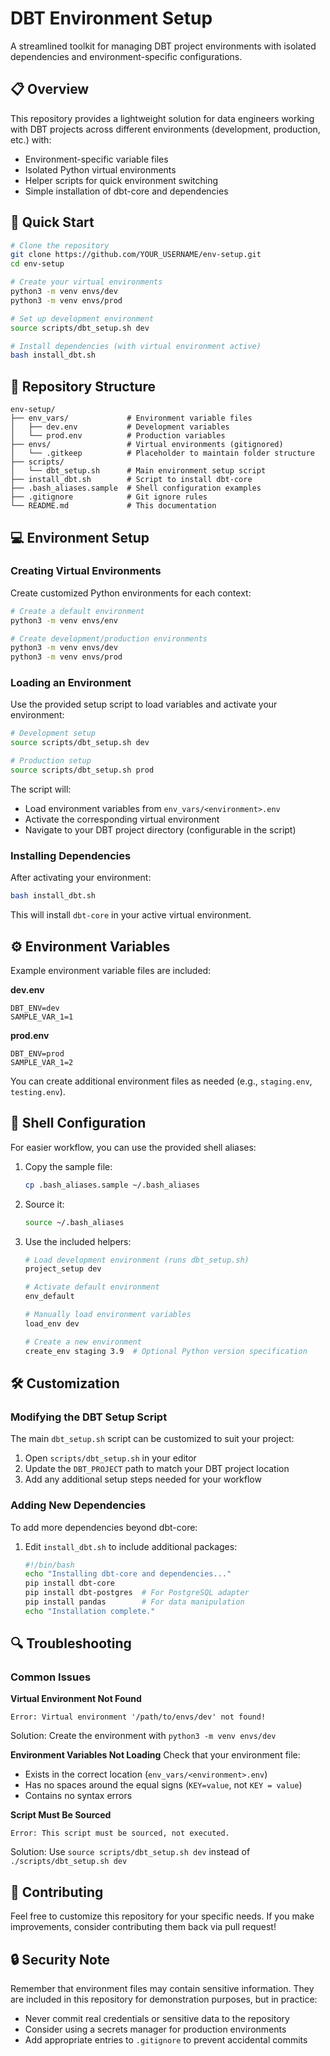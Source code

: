 # DBT Environment Setup

A streamlined toolkit for managing DBT project environments with isolated dependencies and environment-specific configurations.

## 📋 Overview

This repository provides a lightweight solution for data engineers working with DBT projects across different environments (development, production, etc.) with:

- Environment-specific variable files
- Isolated Python virtual environments 
- Helper scripts for quick environment switching
- Simple installation of dbt-core and dependencies

## 🚀 Quick Start

```bash
# Clone the repository
git clone https://github.com/YOUR_USERNAME/env-setup.git
cd env-setup

# Create your virtual environments
python3 -m venv envs/dev
python3 -m venv envs/prod

# Set up development environment
source scripts/dbt_setup.sh dev

# Install dependencies (with virtual environment active)
bash install_dbt.sh
```

## 📂 Repository Structure

```
env-setup/
├── env_vars/             # Environment variable files
│   ├── dev.env           # Development variables
│   └── prod.env          # Production variables
├── envs/                 # Virtual environments (gitignored)
│   └── .gitkeep          # Placeholder to maintain folder structure
├── scripts/
│   └── dbt_setup.sh      # Main environment setup script
├── install_dbt.sh        # Script to install dbt-core
├── .bash_aliases.sample  # Shell configuration examples
├── .gitignore            # Git ignore rules
└── README.md             # This documentation
```

## 💻 Environment Setup

### Creating Virtual Environments

Create customized Python environments for each context:

```bash
# Create a default environment
python3 -m venv envs/env

# Create development/production environments
python3 -m venv envs/dev
python3 -m venv envs/prod
```

### Loading an Environment

Use the provided setup script to load variables and activate your environment:

```bash
# Development setup
source scripts/dbt_setup.sh dev

# Production setup
source scripts/dbt_setup.sh prod
```

The script will:
- Load environment variables from `env_vars/<environment>.env`
- Activate the corresponding virtual environment
- Navigate to your DBT project directory (configurable in the script)

### Installing Dependencies

After activating your environment:

```bash
bash install_dbt.sh
```

This will install `dbt-core` in your active virtual environment.

## ⚙️ Environment Variables

Example environment variable files are included:

**dev.env**
```
DBT_ENV=dev
SAMPLE_VAR_1=1
```

**prod.env**
```
DBT_ENV=prod
SAMPLE_VAR_1=2
```

You can create additional environment files as needed (e.g., `staging.env`, `testing.env`).

## 🔧 Shell Configuration

For easier workflow, you can use the provided shell aliases:

1. Copy the sample file:
   ```bash
   cp .bash_aliases.sample ~/.bash_aliases
   ```

2. Source it:
   ```bash
   source ~/.bash_aliases
   ```

3. Use the included helpers:
   ```bash
   # Load development environment (runs dbt_setup.sh)
   project_setup dev
   
   # Activate default environment
   env_default
   
   # Manually load environment variables
   load_env dev
   
   # Create a new environment
   create_env staging 3.9  # Optional Python version specification
   ```

## 🛠️ Customization

### Modifying the DBT Setup Script

The main `dbt_setup.sh` script can be customized to suit your project:

1. Open `scripts/dbt_setup.sh` in your editor
2. Update the `DBT_PROJECT` path to match your DBT project location
3. Add any additional setup steps needed for your workflow

### Adding New Dependencies

To add more dependencies beyond dbt-core:

1. Edit `install_dbt.sh` to include additional packages:
   ```bash
   #!/bin/bash
   echo "Installing dbt-core and dependencies..."
   pip install dbt-core
   pip install dbt-postgres  # For PostgreSQL adapter
   pip install pandas        # For data manipulation
   echo "Installation complete."
   ```

## 🔍 Troubleshooting

### Common Issues

**Virtual Environment Not Found**
```
Error: Virtual environment '/path/to/envs/dev' not found!
```
Solution: Create the environment with `python3 -m venv envs/dev`

**Environment Variables Not Loading**
Check that your environment file:
- Exists in the correct location (`env_vars/<environment>.env`)
- Has no spaces around the equal signs (`KEY=value`, not `KEY = value`)
- Contains no syntax errors

**Script Must Be Sourced**
```
Error: This script must be sourced, not executed.
```
Solution: Use `source scripts/dbt_setup.sh dev` instead of `./scripts/dbt_setup.sh dev`

## 📝 Contributing

Feel free to customize this repository for your specific needs. If you make improvements, consider contributing them back via pull request!

## 🔒 Security Note

Remember that environment files may contain sensitive information. They are included in this repository for demonstration purposes, but in practice:

- Never commit real credentials or sensitive data to the repository
- Consider using a secrets manager for production environments
- Add appropriate entries to `.gitignore` to prevent accidental commits
